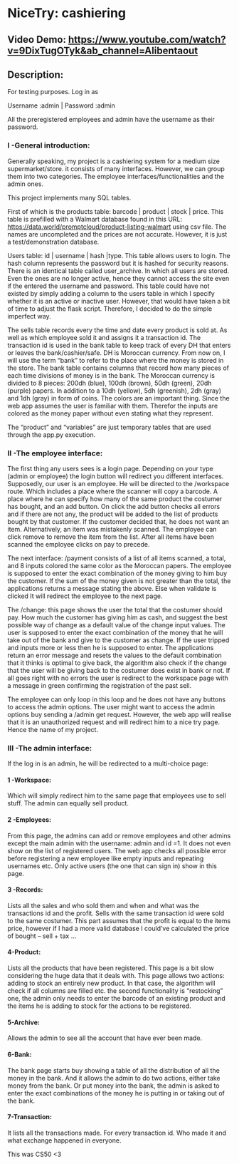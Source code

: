 # NiceTry: cashiering
## Video Demo: https://www.youtube.com/watch?v=9DixTugOTyk&ab_channel=Alibentaout
## Description:
For testing purposes. Log in as

 Username :admin | Password :admin

All the preregistered employees and admin have the username as their password.
### I -General introduction:
Generally speaking, my project is a cashiering system for a medium size supermarket/store. it consists of many interfaces. However, we can group them into two categories.  The employee interfaces/functionalities and the admin ones.

This project implements many SQL tables.

First of which is the products table: barcode | product | stock | price.  This table is prefilled with a Walmart database found in this URL: https://data.world/promptcloud/product-listing-walmart using csv file. The names are uncompleted and the prices are not accurate. However, it is just a test/demonstration database.

Users table: id | username | hash |type. This table allows users to login. The hash column represents the password but it is hashed for security reasons.   There is an identical table called user_archive. In which all users are stored. Even the ones are no longer active, hence they cannot access the site even if the entered the username and password. This table could have not existed by simply adding a column to the users table in which I specify whether it is an active or inactive user. However, that would have taken a bit of time to adjust the flask script. Therefore, I decided to do the simple imperfect way.

The sells table records every the time and date every product is sold at. As well as which employee sold it and assigns it a transaction id. The transaction id is used in the bank table to keep track of every DH that enters or leaves the bank/cashier/safe. DH is Moroccan currency. From now on, I will use the term “bank” to refer to the place where the money is stored in the store. The bank table contains columns that record how many pieces of each time divisions of money is in the bank. The Moroccan currency is divided to 8 pieces:  200dh (blue), 100dh (brown), 50dh (green), 20dh (purple) papers. In addition to a 10dh (yellow), 5dh (greenish), 2dh (gray) and 1dh (gray) in form of coins. The colors are an important thing. Since the web app assumes the user is familiar with them. Therefor the inputs are colored as the money paper without even stating what they represent.

The “product” and “variables” are just temporary tables that are used through the app.py execution.


### II -The employee interface:

The first thing any users sees is a login page. Depending on your type (admin or employee) the login button will redirect you different interfaces. Supposedly, our user is an employee. He will be directed to the /workspace route. Which includes a place where the scanner will copy a barcode. A place where he can specify how many of the same product the costumer has bought, and an add button. On click the add button checks all errors and if there are not any, the product will be added to the list of products bought by that customer. If the customer decided that, he does not want an item. Alternatively, an item was mistakenly scanned. The employee can click remove to remove the item from the list. After all items have been scanned the employee clicks on pay to precede.

The next interface: /payment consists of a list of all items scanned, a total, and 8 inputs colored the same color as the Moroccan papers. The employee is supposed to enter the exact combination of the money giving to him buy the customer. If the sum of the money given is not greater than the total, the applications returns a message stating the above. Else when validate is clicked It will redirect the employee to the next page.

The /change: this page shows the user the total that the costumer should pay. How much the customer has giving him as cash, and suggest the best possible way of change as a default value of the change input values. The user is supposed to enter the exact combination of the money that he will take out of the bank and give to the customer as change.  If the user tripped and inputs more or less then he is supposed to enter. The applications return an error message and resets the values to the default combination that it thinks is optimal to give back, the algorithm also check if the change that the user will be giving back to the costumer does exist in bank or not. If all goes right with no errors the user is redirect to the workspace page with a message in green confirming the registration of the past sell.

The employee can only loop in this loop and he does not have any buttons to access the admin options. The user might want to access the admin options buy sending a /admin get request. However, the web app will realise that it is an unauthorized request and will redirect him to a nice try page. Hence the name of my project.



### III -The admin interface:
If the log in is an admin, he will be redirected to a multi-choice page:
#### 1 -Workspace:
Which will simply redirect him to the same page that employees use to sell stuff. The admin can equally sell product.
#### 2 -Employees:
From this page, the admins can add or remove employees and other admins except the main admin with the username: admin and id =1. It does not even show on the list of registered users. The web app checks all possible error before registering a new employee like empty inputs and repeating usernames etc. Only active users (the one that can sign in) show in this page.
#### 3 -Records:
Lists all the sales and who sold them and when and what was the transactions id and the profit. Sells with the same transaction id were sold to the same costumer. This part assumes that the profit is equal to the items price, however if I had a more valid database  I could’ve calculated the price of bought – sell + tax …

#### 4-Product:
Lists all the products that have been registered. This page is a bit slow considering the huge data that it deals with. This page allows two actions: adding to stock an entirely new product. In that case, the algorithm will check if all columns are filled etc. the second functionality is “restocking” one, the admin only needs to enter the barcode of an existing product and the items he is adding to stock for the actions to be registered.

#### 5-Archive:
Allows the admin to see all the account that have ever been made.
#### 6-Bank:
The bank page starts buy showing a table of all the distribution of all the money in the bank. And it allows the admin to do two actions, either take money from the bank. Or put money into the bank, the admin is asked to enter the exact combinations of the money he is putting in or taking out of the bank.
#### 7-Transaction:
It lists all the transactions made. For every transaction id. Who made it and what exchange happened in everyone.




This was CS50 <3